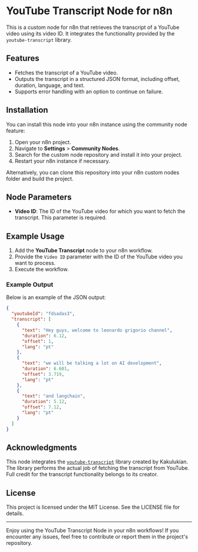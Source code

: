 # YouTube Transcript Node for n8n

This is a custom node for n8n that retrieves the transcript of a YouTube video using its video ID. It integrates the functionality provided by the `youtube-transcript` library.

## Features
- Fetches the transcript of a YouTube video.
- Outputs the transcript in a structured JSON format, including offset, duration, language, and text.
- Supports error handling with an option to continue on failure.

## Installation
You can install this node into your n8n instance using the community node feature:

1. Open your n8n project.
2. Navigate to **Settings** > **Community Nodes**.
3. Search for the custom node repository and install it into your project.
4. Restart your n8n instance if necessary.

Alternatively, you can clone this repository into your n8n custom nodes folder and build the project.

## Node Parameters
- **Video ID**: The ID of the YouTube video for which you want to fetch the transcript. This parameter is required.

## Example Usage
1. Add the **YouTube Transcript** node to your n8n workflow.
2. Provide the `Video ID` parameter with the ID of the YouTube video you want to process.
3. Execute the workflow.

### Example Output
Below is an example of the JSON output:

```json
{
  "youtubeId": "fdsadas3",
  "transcript": [
    {
      "text": "Hey guys, welcome to leonardo grigorio channel",
      "duration": 6.12,
      "offset": 1,
      "lang": "pt"
    },
    {
      "text": "we will be talking a lot on AI development",
      "duration": 6.601,
      "offset": 3.719,
      "lang": "pt"
    },
    {
      "text": "and langchain",
      "duration": 5.12,
      "offset": 7.12,
      "lang": "pt"
    }
  ]
}
```

## Acknowledgments
This node integrates the [`youtube-transcript`](https://github.com/Kakulukian/youtube-transcript) library created by Kakulukian. The library performs the actual job of fetching the transcript from YouTube. Full credit for the transcript functionality belongs to its creator.

## License
This project is licensed under the MIT License. See the LICENSE file for details.

---

Enjoy using the YouTube Transcript Node in your n8n workflows! If you encounter any issues, feel free to contribute or report them in the project's repository.
